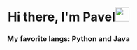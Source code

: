 <h1 align="center">Hi there, I'm Pavel<img src="https://github.com/blackcater/blackcater/raw/main/images/Hi.gif" height="32"/></h1>
<h3 align="center">My favorite langs: Python and Java</h3>
